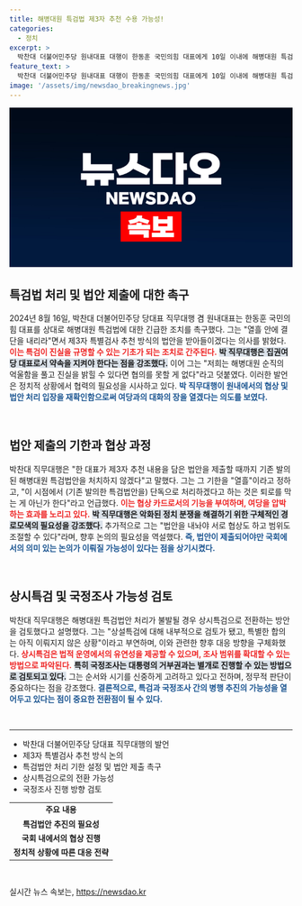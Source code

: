 ```yaml
---
title: 해병대원 특검법 제3자 추천 수용 가능성!
categories:
  - 정치
excerpt: >
  박찬대 더불어민주당 원내대표 대행이 한동훈 국민의힘 대표에게 10일 이내에 해병대원 특검법안을 제출하라며 강력히 촉구했다. 진실 규명을 위한 협력 가능성도 언급하며 특검과 국정조사를 병행할 방안도 모색 중이다.
feature_text: >
  박찬대 더불어민주당 원내대표 대행이 한동훈 국민의힘 대표에게 10일 이내에 해병대원 특검법안을 제출하라며 강력히 촉구했다. 진실 규명을 위한 협력 가능성도 언급하며 특검과 국정조사를 병행할 방안도 모색 중이다.
image: '/assets/img/newsdao_breakingnews.jpg'
---
```


<p><img src="/assets/img/newsdao_breakingnews.jpg" alt="koreaapp 속보" /></p>

<h2 data-ke-size="size26">특검법 처리 및 법안 제출에 대한 촉구</h2>

<p data-ke-size="size16">2024년 8월 16일, 박찬대 더불어민주당 당대표 직무대행 겸 원내대표는 한동훈 국민의힘 대표를 상대로 해병대원 특검법에 대한 긴급한 조치를 촉구했다. 그는 "열흘 안에 결단을 내리라"면서 제3자 특별검사 추천 방식의 법안을 받아들이겠다는 의사를 밝혔다. <b><span style="color: #ee2323;">이는 특검이 진실을 규명할 수 있는 기초가 되는 조치로 간주된다.</span></b> <b><span style="background-color: #21538527;">박 직무대행은 집권여당 대표로서 약속을 지켜야 한다는 점을 강조했다.</span></b> 이어 그는 "저희는 해병대원 순직의 억울함을 풀고 진실을 밝힐 수 있다면 협의를 못할 게 없다"라고 덧붙였다. 이러한 발언은 정치적 상황에서 협력의 필요성을 시사하고 있다. <b><span style="color: #1a5490;">박 직무대행이 원내에서의 협상 및 법안 처리 입장을 재확인함으로써 여당과의 대화의 장을 열겠다는 의도를 보였다.</span></b></p>

<p data-ke-size="size16">&nbsp;</p>

<h2 data-ke-size="size26">법안 제출의 기한과 협상 과정</h2>

<p data-ke-size="size16">박찬대 직무대행은 "한 대표가 제3자 추천 내용을 담은 법안을 제출할 때까지 기존 발의된 해병대원 특검법안을 처치하지 않겠다"고 말했다. 그는 그 기한을 "열흘"이라고 정하고, "이 시점에서 (기존 발의한 특검법안을) 단독으로 처리하겠다고 하는 것은 퇴로를 막는 게 아닌가 한다"라고 언급했다. <b><span style="color: #ee2323;">이는 협상 카드로서의 기능을 부여하며, 여당을 압박하는 효과를 노리고 있다.</span></b> <b><span style="background-color: #21538527;">박 직무대행은 악화된 정치 분쟁을 해결하기 위한 구체적인 경로모색의 필요성을 강조했다.</span></b> 추가적으로 그는 "법안을 내놔야 서로 협상도 하고 범위도 조절할 수 있다"라며, 향후 논의의 필요성을 역설했다. <b><span style="color: #1a5490;">즉, 법안이 제출되어야만 국회에서의 의미 있는 논의가 이뤄질 가능성이 있다는 점을 상기시켰다.</span></b></p>

<p data-ke-size="size16">&nbsp;</p>

<h2 data-ke-size="size26">상시특검 및 국정조사 가능성 검토</h2>

<p data-ke-size="size16">박찬대 직무대행은 해병대원 특검법안 처리가 불발될 경우 상시특검으로 전환하는 방안을 검토했다고 설명했다. 그는 "상설특검에 대해 내부적으로 검토가 됐고, 특별한 합의는 아직 이뤄지지 않은 상황"이라고 부연하며, 이와 관련한 향후 대응 방향을 구체화했다. <b><span style="color: #ee2323;">상시특검은 법적 운영에서의 유연성을 제공할 수 있으며, 조사 범위를 확대할 수 있는 방법으로 파악된다.</span></b> <b><span style="background-color: #21538527;">특히 국정조사는 대통령의 거부권과는 별개로 진행할 수 있는 방법으로 검토되고 있다.</span></b> 그는 순서와 시기를 신중하게 고려하고 있다고 전하며, 정무적 판단이 중요하다는 점을 강조했다. <b><span style="color: #1a5490;">결론적으로, 특검과 국정조사 간의 병행 추진의 가능성을 열어두고 있다는 점이 중요한 전환점이 될 수 있다.</span></b></p>

<p data-ke-size="size16">&nbsp;</p>

<hr>

<ul>
  <li>박찬대 더불어민주당 당대표 직무대행의 발언</li>
  <li>제3자 특별검사 추천 방식 논의</li>
  <li>특검법안 처리 기한 설정 및 법안 제출 촉구</li>
  <li>상시특검으로의 전환 가능성</li>
  <li>국정조사 진행 방향 검토</li>
</ul>

<table style="width: 100%;">
  <tr>
    <td style="text-align: center; height: 17px;"><b>주요 내용</b></td>
  </tr>
  <tr>
    <td style="text-align: center; height: 17px;"><b>특검법안 추진의 필요성</b></td>
  </tr>
  <tr>
    <td style="text-align: center; height: 17px;"><b>국회 내에서의 협상 진행</b></td>
  </tr>
  <tr>
    <td style="text-align: center; height: 17px;"><b>정치적 상황에 따른 대응 전략</b></td>
  </tr>
</table> 

<p data-ke-size="size16">&nbsp;</p>
실시간 뉴스 속보는, <a href="https://newsdao.kr" rel="dofollow">https://newsdao.kr</a>


